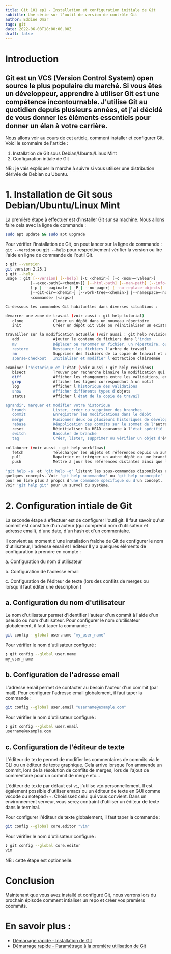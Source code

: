 ```yaml
---
title: Git 101 ep1 - Installation et configuration initiale de Git
subtitle: Une série sur l'outil de version de contrôle Git
author: Eddine Omar
tags: git
date: 2022-06-08T18:00:00.00Z
draft: false
---
```

# Introduction
Git est un VCS (Version Control System) open source le plus populaire du marché. Si vous êtes un développeur, apprendre à utiliser Git est une compétence incontournable. J'utilise Git au quotidien depuis plusieurs années, et j'ai décidé de vous donner les éléments essentiels pour donner un élan à votre carrière.
 -

Nous allons voir au cours de cet article, comment installer et configurer Git.
Voici le sommaire de l'article :
1. Installation de Git sous Debian/Ubuntu/Linux Mint
2. Configuration intiale de Git

NB : je vais expliquer la marche à suivre si vous utiliser une distribution dérivée de Debian ou Ubuntu.

# 1. Installation de Git sous Debian/Ubuntu/Linux Mint
La première étape à effectuer est d'installer Git sur sa machine. Nous allons faire cela avec la ligne de commande :
```bash
sudo apt update && sudo apt upgrade
```

Pour vérifier l'installation de Git, on peut lancer sur la ligne de commande :
`git --version` ou `git --help` pour respectivement vérifier la version ou lire l'aide en ligne de commande de l'outil Git.

```bash
❯ git --version
git version 2.25.1
❯ git --help
usage : git [--version] [--help] [-C <chemin>] [-c <nom>=<valeur>]
           [--exec-path[=<chemin>]] [--html-path] [--man-path] [--info-path]
           [-p | --paginate | -P | --no-pager] [--no-replace-objects] [--bare]
           [--git-dir=<chemin>] [--work-tree=<chemin>] [--namespace=<nom>]
           <commande> [<args>]

Ci-dessous les commandes Git habituelles dans diverses situations :

démarrer une zone de travail (voir aussi : git help tutorial)
   clone             Cloner un dépôt dans un nouveau répertoire
   init              Créer un dépôt Git vide ou réinitialiser un existant

travailler sur la modification actuelle (voir aussi : git help revisions)
   add               Ajouter le contenu de fichiers dans l'index
   mv                Déplacer ou renommer un fichier, un répertoire, ou un lien symbolique
   restore           Restaurer les fichiers l'arbre de travail
   rm                Supprimer des fichiers de la copie de travail et de l'index
   sparse-checkout   Initialiser et modifier l'extraction clairsemée

examiner l'historique et l'état (voir aussi : git help revisions)
   bisect            Trouver par recherche binaire la modification qui a introduit un bogue
   diff              Afficher les changements entre les validations, entre validation et copie de travail, etc
   grep              Afficher les lignes correspondant à un motif
   log               Afficher l'historique des validations
   show              Afficher différents types d'objets
   status            Afficher l'état de la copie de travail

agrandir, marquer et modifier votre historique
   branch            Lister, créer ou supprimer des branches
   commit            Enregistrer les modifications dans le dépôt
   merge             Fusionner deux ou plusieurs historiques de développement ensemble
   rebase            Réapplication des commits sur le sommet de l'autre base
   reset             Réinitialiser la HEAD courante à l'état spécifié
   switch            Basculer de branche
   tag               Créer, lister, supprimer ou vérifier un objet d'étiquette signé avec GPG

collaborer (voir aussi : git help workflows)
   fetch             Télécharger les objets et références depuis un autre dépôt
   pull              Rapatrier et intégrer un autre dépôt ou une branche locale
   push              Mettre à jour les références distantes ainsi que les objets associés

'git help -a' et 'git help -g' listent les sous-commandes disponibles et
quelques concepts. Voir 'git help <commande>' ou 'git help <concept>'
pour en lire plus à propos d'une commande spécifique ou d'un concept.
Voir 'git help git' pour un survol du système.
```

# 2. Configuration intiale de Git
La seconde étape à effectuer est de configurer l'outil git. Il faut savoir qu'un commit est constitué d'un auteur (qui comprend nom d'utilisateur et adresse email), d'une date, d'un hash et d'un commentaire.

Il convient au moment d'une installation fraîche de Git de configurer le nom d'utilisateur, l'adresse email et l'éditeur 
Il y a quelques éléments de configuration à prendre en compte :

 a. Configuration du nom d'utilisateur

 b. Configuration de l'adresse email

 c. Configuration de l'éditeur de texte (lors des conflits de merges ou lorsqu'il faut éditer une description )

## a. Configuration du nom d'utilisateur
Le nom d'utilisateur permet d'identifier l'auteur d'un commit à l'aide d'un pseudo ou nom d'utilisateur.
Pour configurer le nom d'utilisateur globalement, il faut taper la commande :
```bash
git config --global user.name "my_user_name"
```

Pour vérifier le nom d'utilisateur configuré :
```bash
❯ git config --global user.name
my_user_name
```

## b. Configuration de l'adresse email
L'adresse email permet de contacter au besoin l'auteur d'un commit (par mail).
Pour configurer l'adresse email globalement, il faut taper la commande :
```bash
git config --global user.email "username@example.com"
```

Pour vérifier le nom d'utilisateur configuré :
```bash
❯ git config --global user.email
username@example.com
```

## c. Configuration de l'éditeur de texte
L'éditeur de texte permet de modifier les commentaires de commits via le CLI ou un éditeur de texte graphique. Cela arrive lorsque l'on ammende un commit, lors de la résolution de conflits de merges, lors de l'ajout de commentaire pour un commit de merge etc...

L'éditeur de texte par défaut est `vi`, j'utilise `vim` personnellement. Il est également possible d'utiliser emacs ou un éditeur de texte en GUI comme vscode ou notepad++. Choisissez celui qui vous convient. Dans un environnement serveur, vous serez contraint d'utiliser un éditeur de texte dans le terminal.

Pour configurer l'éditeur de texte globalement, il faut taper la commande :
```bash
git config --global core.editor "vim"
```

Pour vérifier le nom d'utilisateur configuré :
```bash
❯ git config --global core.editor
vim
```

NB : cette étape est optionnelle.

# Conclusion
Maintenant que vous avez installé et configuré Git, nous verrons lors du prochain épisode comment intialiser un repo et créer vos premiers coommits.

# En savoir plus :
 - [Démarrage rapide - Installation de Git](https://git-scm.com/book/fr/v2/D%C3%A9marrage-rapide-Installation-de-Git)
 - [Démarrage rapide - Paramétrage à la première utilisation de Git](https://git-scm.com/book/fr/v2/D%C3%A9marrage-rapide-Param%C3%A9trage-%C3%A0-la-premi%C3%A8re-utilisation-de-Git)